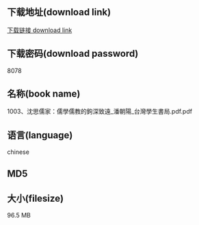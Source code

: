 ## 下载地址(download link)
[下载链接 download link](https://voluble-croquembouche-d321dc.netlify.app/?s=1003%E3%80%81%E6%B2%88%E6%80%9D%E5%84%92%E5%AE%B6%EF%BC%9A%E5%84%92%E5%AD%B8%E5%84%92%E6%95%99%E7%9A%84%E9%89%A4%E6%B7%B1%E8%87%B4%E9%81%A0_%E6%BD%98%E6%9C%9D%E9%99%BD_%E5%8F%B0%E7%81%A3%E5%AD%B8%E7%94%9F%E6%9B%B8%E5%B1%80.pdf)

## 下载密码(download password)
8078

## 名称(book name)
1003、沈思儒家：儒學儒教的鉤深致遠_潘朝陽_台灣學生書局.pdf.pdf

## 语言(language)
chinese

## MD5


## 大小(filesize)
96.5 MB
